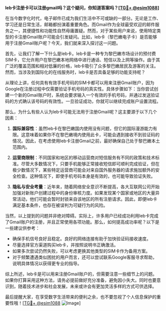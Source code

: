 **leb卡注册卡可以注册gmail吗？这个疑问，你知道答案吗？[[TG💪+ @esim1088](https://t.me/s/esim1088)]**

在当今数字化时代，电子邮件已成为我们生活中不可或缺的一部分。无论是工作、学习还是日常生活，邮箱都扮演着重要角色。而Gmail作为全球最受欢迎的邮件服务之一，其便捷性和功能性自然毋庸置疑。然而，对于某些用户来说，使用特定类型的卡注册Gmail账户可能会引发疑问。比如，leb卡（黎巴嫩电子卡）是否能够用于注册Gmail账户呢？今天，我们就来深入探讨这一问题。

首先，让我们了解一下什么是leb卡。leb卡是一种专为黎巴嫩市场设计的预付费SIM卡，它允许用户在黎巴嫩本地网络中进行通话、短信以及上网等操作。由于其广泛的覆盖范围和相对低廉的价格，leb卡吸引了众多黎巴嫩居民及游客的关注。然而，当涉及到国际化的在线服务时，leb卡是否具备足够的功能支持呢？

从理论上讲，任何具有有效手机号码的SIM卡都可以用来注册Gmail账户，因为Google在注册过程中仅需要验证手机号码的真实性。具体步骤如下：当你尝试创建一个新的Gmail账户时，系统会要求输入一个有效的手机号码，并通过发送验证码的方式确认该号码的有效性。一旦验证成功，你就可以继续完成账户设置流程。

那么，为什么有些人认为leb卡可能无法用于注册Gmail呢？这主要源于以下几个因素：

1. **国际兼容性**：虽然leb卡在黎巴嫩国内使用没有问题，但它的国际漫游能力有限。这意味着如果你不在黎巴嫩境内使用此卡，可能会遇到接收不到验证码的情况。因此，在考虑使用leb卡注册Gmail之前，最好确保自己处于黎巴嫩本土范围内。

2. **运营商限制**：不同国家和地区的移动运营商对短信服务有不同的政策和技术标准。尽管大多数情况下，只要手机能够正常接收短信即可顺利完成验证，但在极少数情况下，某些特定运营商可能会对来自国外服务器的请求施加额外的安全检查。这种情况下，即使手机号码本身是有效的，也可能导致验证失败。

3. **隐私与安全考量**：近年来，随着网络安全意识不断提高，各大互联网公司开始加强对新账户创建过程中的身份审核力度。如果发现某个国家或地区的大量异常活动，他们可能会暂时封锁来自该地区的所有注册请求。因此，即便leb卡满足基本条件，也存在被误判为可疑行为的风险。

当然，以上提到的问题并非绝对障碍。实际上，许多用户已经成功利用leb卡完成了Gmail账户的注册，并且正常使用各项功能。那么，如何提高成功率呢？以下是一些建议供参考：

- 确保手机信号良好且稳定。良好的网络连接有助于加快验证码接收速度。
- 尽量选择官方渠道购买leb卡，并按照说明书正确激活。
- 如果多次尝试仍然失败，可以考虑更换其他类型的SIM卡作为备用方案。
- 对于频繁遭遇类似困扰的用户而言，还可以尝试联系Google客服寻求帮助，说明具体情况以获得更专业的指导。

综上所述，leb卡是可以用来注册Gmail账户的，但需要注意一些细节上的问题。如果你打算采用这种方法，请务必提前做好充分准备，避免因小失大。同时也要意识到，随着技术进步和社会发展，未来或许会有更加灵活多样的方式可供选择。

最后提醒大家，在享受数字生活带来的便利之余，也不要忽视了个人信息保护的重要性哦！[[TG💪+ @esim1088](https://t.me/s/esim1088) ![Image](https://i.postimg.cc/4NQfJmqS/Snipaste-2025-05-13-00-14-12.png)]